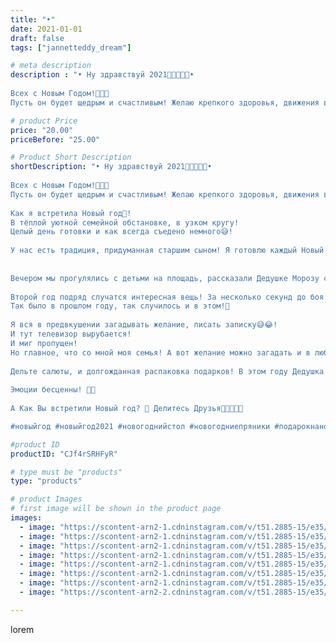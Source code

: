 ```yaml
---
title: "•"
date: 2021-01-01
draft: false
tags: ["jannetteddy_dream"]

# meta description
description : "• Ну здравствуй 2021🙏🎉🤍🎄🤗•⠀
⠀
Всех с Новым Годом!🎉🎉🎉 ⠀
Пусть он будет щедрым и счастливым! Желаю крепкого здоровья, движения вперёд, любви и гармонии во всем! А"

# product Price
price: "20.00"
priceBefore: "25.00"

# Product Short Description
shortDescription: "• Ну здравствуй 2021🙏🎉🤍🎄🤗•⠀
⠀
Всех с Новым Годом!🎉🎉🎉 ⠀
Пусть он будет щедрым и счастливым! Желаю крепкого здоровья, движения вперёд, любви и гармонии во всем! А ещё побольше добра!🎉🎉🎁🎄🤍🎅🏻⛄️🎄⠀
⠀
Как я встретила Новый год🎄!⠀
В тёплой уютной семейной обстановке, в узком кругу!⠀
Целый день готовки и как всегда съедено немного😅!⠀
⠀
У нас есть традиция, придуманная старшим сыном! Я готовлю каждый Новый год домашнюю пиццу🍕! А ещё Матвей пишет фанты(задания) и мы все из выполняем. ⠀
⠀
⠀
Вечером мы прогулялись с детьми на площадь, рассказали Дедушке Морозу стихи 🎄🎅🏻🎉!⠀
⠀
Второй год подряд случатся интересная вещь! За несколько секунд до боя курантов у нас вырубается интернет🤦🏼‍♀️😅, и мы не видим и не слышим бой курантов и обратный отсчёт 😭!⠀
Так было в прошлом году, так случилось и в этом!🙈⠀
⠀
Я вся в предвкушении загадывать желание, писать записку😅😂!⠀
И тут телевизор вырубается! ⠀
И миг пропущен!⠀
Но главное, что со мной моя семья! А вот желание можно загадать и в любой момент! Главное верить всем сердцем! ⠀
⠀
Дельте салюты, и долгожданная распаковка подарков! В этом году Дедушка Мороз был очень щедр к детям! И их счастье было не передать! ⠀
⠀
Эмоции бесценны! 🤍🎉⠀
⠀
А Как Вы встретили Новый год? 🎄 Делитесь Друзья🙏🎄🤍🎉🎁

#новыйгод #новыйгод2021 #новогоднийстол #новогодниепряники #подарокнановыйгод #подарок #тедди #мишка #мишкатедди #праздник #hendmade #ручнаяработа #своимируками"

#product ID
productID: "CJf4rSRHFyR"

# type must be "products"
type: "products"

# product Images
# first image will be shown in the product page
images:
  - image: "https://scontent-arn2-1.cdninstagram.com/v/t51.2885-15/e35/p1080x1080/135027487_444111120079893_4192610180204904564_n.jpg?_nc_ht=scontent-arn2-1.cdninstagram.com&_nc_cat=109&_nc_ohc=0j_2GQXHI6cAX805htQ&tp=1&oh=7ee4430212c4c9e058426ba3b3263ef9&oe=605B0625&ig_cache_key=MjQ3Njk0NzU4MjMwNjE0MDk1Mw%3D%3D.2"
  - image: "https://scontent-arn2-1.cdninstagram.com/v/t51.2885-15/e35/p1080x1080/134488295_694962844549907_1833250260619015392_n.jpg?_nc_ht=scontent-arn2-1.cdninstagram.com&_nc_cat=111&_nc_ohc=29paPz29tJoAX-zzGlK&tp=1&oh=7bd670110af2bdffcdf433e25cad7372&oe=605B0D58&ig_cache_key=MjQ3Njk0NzU4MjMzOTc0MTc5MQ%3D%3D.2"
  - image: "https://scontent-arn2-1.cdninstagram.com/v/t51.2885-15/e35/p1080x1080/134172767_3086963658071846_540400487288250188_n.jpg?_nc_ht=scontent-arn2-1.cdninstagram.com&_nc_cat=102&_nc_ohc=N2WJP_NG4r8AX-ofhoI&tp=1&oh=28b037ca0dfd2e0ec7c5b2a0bcb010ab&oe=605B1F45&ig_cache_key=MjQ3Njk0NzU4MjM2NDg4MzAxNg%3D%3D.2"
  - image: "https://scontent-arn2-1.cdninstagram.com/v/t51.2885-15/e35/p1080x1080/134264374_450095503035098_1746291768126426382_n.jpg?_nc_ht=scontent-arn2-1.cdninstagram.com&_nc_cat=102&_nc_ohc=i2omvh7Pwn4AX96d_ML&tp=1&oh=6e7cce0982f85b8e634e8c12b2397111&oe=605DBBC2&ig_cache_key=MjQ3Njk0NzU4MjMzOTU4MzEzMQ%3D%3D.2"
  - image: "https://scontent-arn2-1.cdninstagram.com/v/t51.2885-15/e35/p1080x1080/134449671_334195170934677_3017804075515577924_n.jpg?_nc_ht=scontent-arn2-1.cdninstagram.com&_nc_cat=109&_nc_ohc=uCEoDKyqBkAAX81Sh7r&tp=1&oh=aa8f9fd68b2089b28d33b70f4831a7bb&oe=605DA173&ig_cache_key=MjQ3Njk0NzU4MjMzMTMxMTgyNg%3D%3D.2"
  - image: "https://scontent-arn2-1.cdninstagram.com/v/t51.2885-15/e35/p1080x1080/134113158_1854594051355470_487615714584370959_n.jpg?_nc_ht=scontent-arn2-1.cdninstagram.com&_nc_cat=106&_nc_ohc=7ZXZlGmgQaUAX8i2jGW&tp=1&oh=0e0808ca1914a2ed7991867e81b0c3dc&oe=605CE5C7&ig_cache_key=MjQ3Njk0NzU4MjM3MzI1NzE1OQ%3D%3D.2"
  - image: "https://scontent-arn2-1.cdninstagram.com/v/t51.2885-15/e35/p1080x1080/135043734_244248317059235_4606275032753583493_n.jpg?_nc_ht=scontent-arn2-1.cdninstagram.com&_nc_cat=111&_nc_ohc=RyV-4JQSQIMAX9aFk5s&tp=1&oh=1207f837bbad3131e1fdc70a5c26b62b&oe=605CFA85&ig_cache_key=MjQ3Njk0NzU4MjM0Nzk0NzE5Ng%3D%3D.2"
  - image: "https://scontent-arn2-2.cdninstagram.com/v/t51.2885-15/e35/p1080x1080/134490161_225968702455344_2005985431260915969_n.jpg?_nc_ht=scontent-arn2-2.cdninstagram.com&_nc_cat=100&_nc_ohc=9Lfdyy29MWQAX83zGkb&tp=1&oh=fa109027dd80f652c1d5909071bb353d&oe=605C70E2&ig_cache_key=MjQ3Njk0NzU4MjMyMjg0Njc2OQ%3D%3D.2"

---
```

lorem
